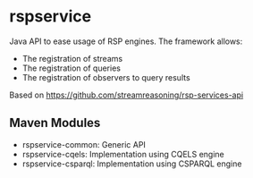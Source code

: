 rspservice
==========

Java API to ease usage of RSP engines. The framework allows:
- The registration of streams
- The registration of queries
- The registration of observers to query results

Based on https://github.com/streamreasoning/rsp-services-api

Maven Modules
------------

- rspservice-common: Generic API
- rspservice-cqels: Implementation using CQELS engine
- rspservice-csparql: Implementation using CSPARQL engine


